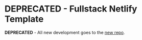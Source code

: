 # DEPRECATED - Fullstack Netlify Template

**DEPRECATED** - All new development goes to the [new repo](https://github.com/samhwang/fullstack-netlify-template).
